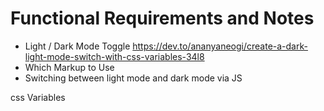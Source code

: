 # Functional Requirements and Notes

- Light / Dark Mode Toggle https://dev.to/ananyaneogi/create-a-dark-light-mode-switch-with-css-variables-34l8
- Which Markup to Use
- Switching between light mode and dark mode via JS

css Variables